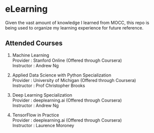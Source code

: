 # eLearning

Given the vast amount of knowledge I learned from MOCC, this repo is being used to organize my learning experience for future reference. 

## Attended Courses
1. Machine Learning <br />
   Provider   : Stanford Online (Offered through Coursera) <br />
   Instructor : Andrew Ng <br />

2. Applied Data Science with Python Specialization <br />
   Provider   : University of Michigan (Offered through Coursera) <br />
   Instructor : Prof Christopher Brooks <br />
    
3. Deep Learning Specialization <br />
   Provider   : deeplearning.ai (Offered through Coursera) <br />
   Instructor : Andrew Ng <br />

4. TensorFlow in Practice <br />
   Provider   : deeplearning.ai (Offered through Coursera) <br />
   Instructor : Laurence Moroney <br />
